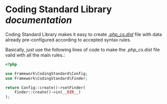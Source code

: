 # Coding Standard Library *documentation*

Coding Standard Library makes it easy to create
*[.php_cs.dist](https://github.com/FriendsOfPHP/PHP-CS-Fixer#user-content-config-file)*
file with data already pre-configured according to accepted syntax rules.

Basically, just use the following lines of code to make the *.php_cs.dist* file
valid with all the main rules.:

```php
<?php

use Framework\CodingStandard\Config;
use Framework\CodingStandard\Finder;

return Config::create()->setFinder(
	Finder::create()->in(__DIR__)
);

```
